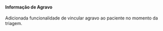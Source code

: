 #### Informação de Agravo 
Adicionada funcionalidade de vincular agravo ao paciente no momento da triagem. 